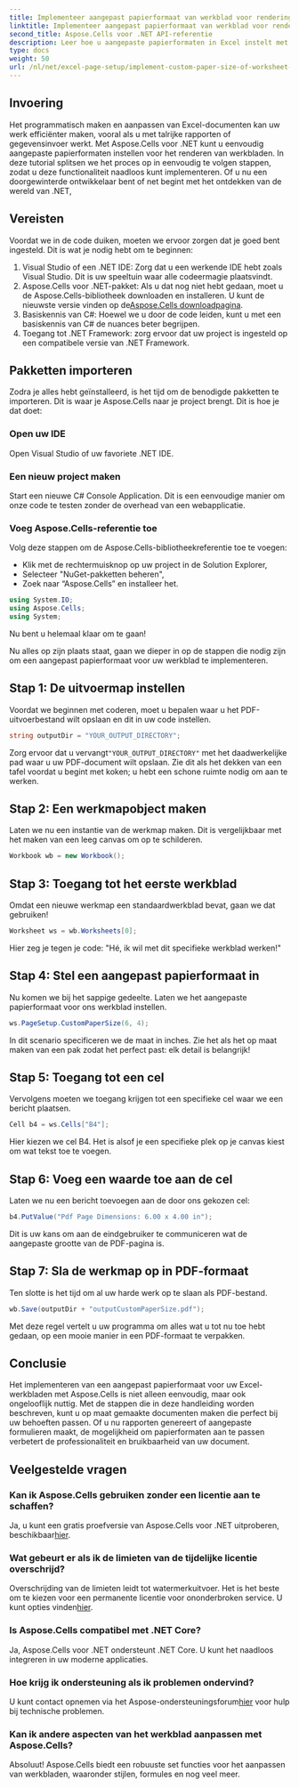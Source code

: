 ```yaml
---
title: Implementeer aangepast papierformaat van werkblad voor rendering
linktitle: Implementeer aangepast papierformaat van werkblad voor rendering
second_title: Aspose.Cells voor .NET API-referentie
description: Leer hoe u aangepaste papierformaten in Excel instelt met Aspose.Cells voor .NET. Stapsgewijze handleiding voor naadloze weergave van werkbladen.
type: docs
weight: 50
url: /nl/net/excel-page-setup/implement-custom-paper-size-of-worksheet-for-rendering/
---
```

## Invoering

Het programmatisch maken en aanpassen van Excel-documenten kan uw werk efficiënter maken, vooral als u met talrijke rapporten of gegevensinvoer werkt. Met Aspose.Cells voor .NET kunt u eenvoudig aangepaste papierformaten instellen voor het renderen van werkbladen. In deze tutorial splitsen we het proces op in eenvoudig te volgen stappen, zodat u deze functionaliteit naadloos kunt implementeren. Of u nu een doorgewinterde ontwikkelaar bent of net begint met het ontdekken van de wereld van .NET,

## Vereisten

Voordat we in de code duiken, moeten we ervoor zorgen dat je goed bent ingesteld. Dit is wat je nodig hebt om te beginnen:

1. Visual Studio of een .NET IDE: Zorg dat u een werkende IDE hebt zoals Visual Studio. Dit is uw speeltuin waar alle codeermagie plaatsvindt.
2. Aspose.Cells voor .NET-pakket: Als u dat nog niet hebt gedaan, moet u de Aspose.Cells-bibliotheek downloaden en installeren. U kunt de nieuwste versie vinden op de[Aspose.Cells downloadpagina](https://releases.aspose.com/cells/net/).
3. Basiskennis van C#: Hoewel we u door de code leiden, kunt u met een basiskennis van C# de nuances beter begrijpen.
4. Toegang tot .NET Framework: zorg ervoor dat uw project is ingesteld op een compatibele versie van .NET Framework.

## Pakketten importeren

Zodra je alles hebt geïnstalleerd, is het tijd om de benodigde pakketten te importeren. Dit is waar je Aspose.Cells naar je project brengt. Dit is hoe je dat doet:

### Open uw IDE

Open Visual Studio of uw favoriete .NET IDE.

### Een nieuw project maken

Start een nieuwe C# Console Application. Dit is een eenvoudige manier om onze code te testen zonder de overhead van een webapplicatie.

### Voeg Aspose.Cells-referentie toe

Volg deze stappen om de Aspose.Cells-bibliotheekreferentie toe te voegen:
- Klik met de rechtermuisknop op uw project in de Solution Explorer,
- Selecteer "NuGet-pakketten beheren",
- Zoek naar “Aspose.Cells” en installeer het.

```csharp
using System.IO;
using Aspose.Cells;
using System;
```

Nu bent u helemaal klaar om te gaan!

Nu alles op zijn plaats staat, gaan we dieper in op de stappen die nodig zijn om een aangepast papierformaat voor uw werkblad te implementeren. 

## Stap 1: De uitvoermap instellen

Voordat we beginnen met coderen, moet u bepalen waar u het PDF-uitvoerbestand wilt opslaan en dit in uw code instellen.

```csharp
string outputDir = "YOUR_OUTPUT_DIRECTORY";
```

 Zorg ervoor dat u vervangt`"YOUR_OUTPUT_DIRECTORY"` met het daadwerkelijke pad waar u uw PDF-document wilt opslaan. Zie dit als het dekken van een tafel voordat u begint met koken; u hebt een schone ruimte nodig om aan te werken.

## Stap 2: Een werkmapobject maken

Laten we nu een instantie van de werkmap maken. Dit is vergelijkbaar met het maken van een leeg canvas om op te schilderen.

```csharp
Workbook wb = new Workbook();
```

## Stap 3: Toegang tot het eerste werkblad

Omdat een nieuwe werkmap een standaardwerkblad bevat, gaan we dat gebruiken! 

```csharp
Worksheet ws = wb.Worksheets[0];
```

Hier zeg je tegen je code: "Hé, ik wil met dit specifieke werkblad werken!" 

## Stap 4: Stel een aangepast papierformaat in

Nu komen we bij het sappige gedeelte. Laten we het aangepaste papierformaat voor ons werkblad instellen.

```csharp
ws.PageSetup.CustomPaperSize(6, 4);
```

In dit scenario specificeren we de maat in inches. Zie het als het op maat maken van een pak zodat het perfect past: elk detail is belangrijk!

## Stap 5: Toegang tot een cel

Vervolgens moeten we toegang krijgen tot een specifieke cel waar we een bericht plaatsen. 

```csharp
Cell b4 = ws.Cells["B4"];
```

Hier kiezen we cel B4. Het is alsof je een specifieke plek op je canvas kiest om wat tekst toe te voegen.

## Stap 6: Voeg een waarde toe aan de cel

Laten we nu een bericht toevoegen aan de door ons gekozen cel:

```csharp
b4.PutValue("Pdf Page Dimensions: 6.00 x 4.00 in");
```

Dit is uw kans om aan de eindgebruiker te communiceren wat de aangepaste grootte van de PDF-pagina is.

## Stap 7: Sla de werkmap op in PDF-formaat

Ten slotte is het tijd om al uw harde werk op te slaan als PDF-bestand.

```csharp
wb.Save(outputDir + "outputCustomPaperSize.pdf");
```

Met deze regel vertelt u uw programma om alles wat u tot nu toe hebt gedaan, op een mooie manier in een PDF-formaat te verpakken.

## Conclusie

Het implementeren van een aangepast papierformaat voor uw Excel-werkbladen met Aspose.Cells is niet alleen eenvoudig, maar ook ongelooflijk nuttig. Met de stappen die in deze handleiding worden beschreven, kunt u op maat gemaakte documenten maken die perfect bij uw behoeften passen. Of u nu rapporten genereert of aangepaste formulieren maakt, de mogelijkheid om papierformaten aan te passen verbetert de professionaliteit en bruikbaarheid van uw document. 

## Veelgestelde vragen

### Kan ik Aspose.Cells gebruiken zonder een licentie aan te schaffen?
 Ja, u kunt een gratis proefversie van Aspose.Cells voor .NET uitproberen, beschikbaar[hier](https://releases.aspose.com/).

### Wat gebeurt er als ik de limieten van de tijdelijke licentie overschrijd?
 Overschrijding van de limieten leidt tot watermerkuitvoer. Het is het beste om te kiezen voor een permanente licentie voor ononderbroken service. U kunt opties vinden[hier](https://purchase.aspose.com/buy).

### Is Aspose.Cells compatibel met .NET Core?
Ja, Aspose.Cells voor .NET ondersteunt .NET Core. U kunt het naadloos integreren in uw moderne applicaties.

### Hoe krijg ik ondersteuning als ik problemen ondervind?
 U kunt contact opnemen via het Aspose-ondersteuningsforum[hier](https://forum.aspose.com/c/cells/9) voor hulp bij technische problemen.

### Kan ik andere aspecten van het werkblad aanpassen met Aspose.Cells?
Absoluut! Aspose.Cells biedt een robuuste set functies voor het aanpassen van werkbladen, waaronder stijlen, formules en nog veel meer.